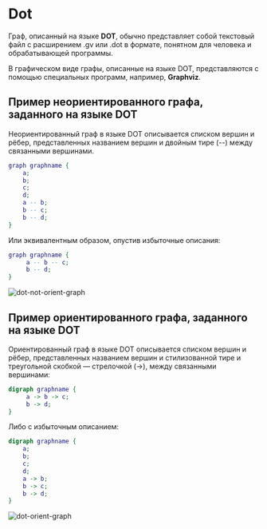# Dot 

Граф, описанный на языке **DOT**, обычно представляет собой текстовый файл с расширением .gv или .dot в формате,
понятном для человека и обрабатывающей программы.

В графическом виде графы, описанные на языке DOT,
представляются с помощью специальных программ, например, **Graphviz**.

## Пример неориентированного графа, заданного на языке DOT

Неориентированный граф в языке DOT описывается списком вершин и рёбер,
представленных названием вершин и двойным тире (--) между связанными вершинами.

```dot
graph graphname {
    a;
    b;
    c;
    d;
    a -- b;
    b -- c;
    b -- d;
}
```

Или эквивалентным образом, опустив избыточные описания:

```dot
graph graphname {
     a -- b -- c;
     b -- d;
}
```

![dot-not-orient-graph](../misc/images/dot-not-orient-graph.png)

## Пример ориентированного графа, заданного на языке DOT

Ориентированный граф в языке DOT описывается списком вершин и рёбер,
представленных названием вершин и стилизованной тире и треугольной скобкой — стрелочкой (->),
между связанными вершинами:

```dot
digraph graphname {
     a -> b -> c;
     b -> d;
}
```

Либо с избыточным описанием:

```dot
digraph graphname {
    a;
    b;
    c;
    d;
    a -> b;
    b -> c;
    b -> d;
}
```

![dot-orient-graph](../misc/images/dot-orient-graph.png)
